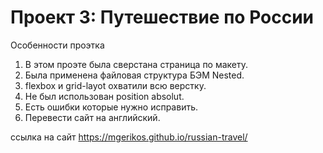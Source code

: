 # Проект 3: Путешествие по России

Особенности проэтка

1. В этом проэте была сверстана страница по макету.
2. Была применена файловая структура БЭМ Nested.
3. flexbox и grid-layot охватили всю верстку.
4. Не был использован position absolut.
5. Есть ошибки которые нужно исправить.
6. Перевести сайт на английский.

ссылка на сайт  https://mgerikos.github.io/russian-travel/


